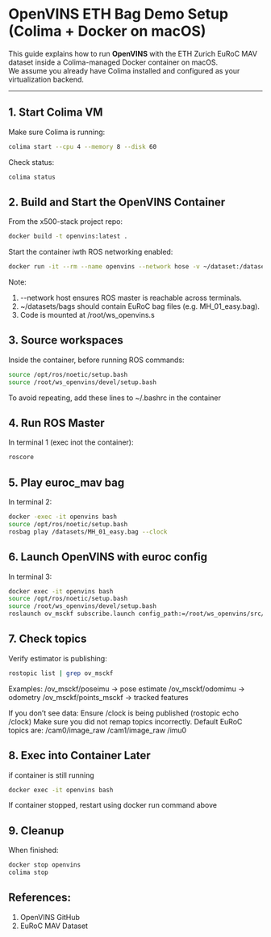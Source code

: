 # OpenVINS ETH Bag Demo Setup (Colima + Docker on macOS)

This guide explains how to run **OpenVINS** with the ETH Zurich EuRoC MAV dataset inside a Colima-managed Docker container on macOS.  
We assume you already have Colima installed and configured as your virtualization backend.

---

## 1. Start Colima VM
Make sure Colima is running:
```bash
colima start --cpu 4 --memory 8 --disk 60
```
Check status:
```bash
colima status
```
## 2. Build and Start the OpenVINS Container
From the x500-stack project repo:
```bash
docker build -t openvins:latest .
```
Start the container iwth ROS networking enabled:
```bash
docker run -it --rm --name openvins --network hose -v ~/dataset:/dataset -v $(pwd):/root/ws_openvins openvins:latest bash
```
Note:
1. --network host ensures ROS master is reachable across terminals.
2. ~/datasets/bags should contain EuRoC bag files (e.g. MH_01_easy.bag).
3. Code is mounted at /root/ws_openvins.s
## 3. Source workspaces
Inside the container, before running ROS commands:
```bash
source /opt/ros/noetic/setup.bash
source /root/ws_openvins/devel/setup.bash
```
To avoid repeating, add these lines to ~/.bashrc in the container

## 4. Run ROS Master
In terminal 1 (exec inot the container):
```bash
roscore
```

## 5. Play euroc_mav bag
In terminal 2:
```bash
docker -exec -it openvins bash
source /opt/ros/noetic/setup.bash
rosbag play /datasets/MH_01_easy.bag --clock
```

## 6. Launch OpenVINS with euroc config
In terminal 3:
```bash
docker exec -it openvins bash
source /opt/ros/noetic/setup.bash
source /root/ws_openvins/devel/setup.bash
roslaunch ov_msckf subscribe.launch config_path:=/root/ws_openvins/src/open_vins/config/euroc_mav/estimator.yaml use_stereo:=true dobag:=false
```

## 7. Check topics
Verify estimator is publishing:
```bash
rostopic list | grep ov_msckf
```
Examples:
    /ov_msckf/poseimu → pose estimate
    /ov_msckf/odomimu → odometry
    /ov_msckf/points_msckf → tracked features

If you don’t see data:
    Ensure /clock is being published (rostopic echo /clock)
    Make sure you did not remap topics incorrectly. Default EuRoC topics are:
        /cam0/image_raw
        /cam1/image_raw
        /imu0

## 8. Exec into Container Later
if container is still running
```bash 
docker exec -it openvins bash
```
If container stopped, restart using docker run command above

## 9. Cleanup
When finished:
```bash
docker stop openvins
colima stop
```

## References:
1. OpenVINS GitHub
2. EuRoC MAV Dataset